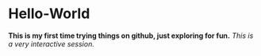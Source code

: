# Hello-World
**This is my first time trying things on github, just exploring for fun.**
*This is a very interactive session.*
